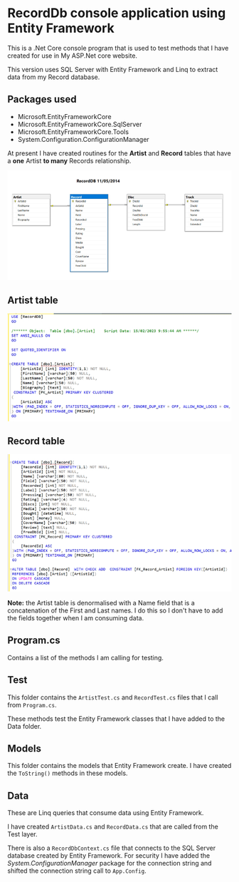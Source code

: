 # RecordDb console application using Entity Framework

This is a .Net Core console program that is used to test methods that I have created for use in My ASP.Net core website.

This version uses SQL Server with Entity Framework and Linq to extract data from my Record database.

## Packages used

* Microsoft.EntityFrameworkCore
* Microsoft.EntityFrameworkCore.SqlServer
* Microsoft.EntityFrameworkCore.Tools
* System.Configuration.ConfigurationManager

At present I have created routines for the **Artist** and **Record** tables that have a **one** Artist **to many** Records relationship.

![Database diagram](diagram.jpg "Database diagram")

## Artist table

![Artist table](artist.jpg "Artist table")

## Record table

![Record table](record.jpg "Record table")

**Note:** the Artist table is denormalised with a Name field that is a concatenation of the First and Last names. I do this so I don't have to add the fields together when I am consuming data.

## Program.cs

Contains a list of the methods I am calling for testing.

## Test

This folder contains the ``ArtistTest.cs`` and ``RecordTest.cs`` files that I call from ``Program.cs``.

These methods test the Entity Framework classes that I have added to the Data folder.

## Models

This folder contains the models that Entity Framework create. I have created the ``ToString()`` methods in these models.

## Data

These are Linq queries that consume data using Entity Framework.

I have created ``ArtistData.cs`` and ``RecordData.cs`` that are called from the Test layer.

There is also a ``RecordDbContext.cs`` file that connects to the SQL Server database created by Entity Framework. For security I have added the *System.ConfigurationManager* package for the connection string and shifted the connection string call to ``App.Config``.
